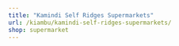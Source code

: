```yaml
---
title: "Kamindi Self Ridges Supermarkets"
url: /kiambu/kamindi-self-ridges-supermarkets/
shop: supermarket
---
```

